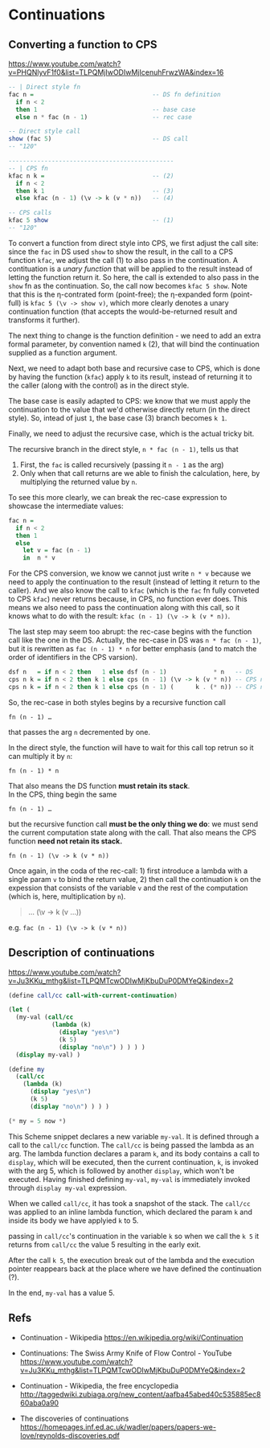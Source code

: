 # Continuations



## Converting a function to CPS

https://www.youtube.com/watch?v=PHQNlyvF1f0&list=TLPQMjIwODIwMjIcenuhFrwzWA&index=16

```hs
-- | Direct style fn
fac n =                                 -- DS fn definition
  if n < 2
  then 1                                -- base case
  else n * fac (n - 1)                  -- rec case

-- Direct style call
show (fac 5)                            -- DS call
-- "120"

----------------------------------------------
-- | CPS fn
kfac n k =                              -- (2)
  if n < 2
  then k 1                              -- (3)
  else kfac (n - 1) (\v -> k (v * n))   -- (4)

-- CPS calls
kfac 5 show                             -- (1)
-- "120"
```

To convert a function from direct style into CPS, we first adjust the call site: since the `fac` in DS used `show` to show the result, in the call to a CPS function `kfac`, we adjust the call (1) to also pass in the continuation. A contituation is a *unary function* that will be applied to the result instead of letting the function return it. So here, the call is extended to also pass in the `show` fn as the continuation. So, the call now becomes `kfac 5 show`. Note that this is the η-contrated form (point-free); the η-expanded form (point-full) is `kfac 5 (\v -> show v)`, which more clearly denotes a unary continuation function (that accepts the would-be-returned result and transforms it further).

The next thing to change is the function definition - we need to add an extra formal parameter, by convention named `k` (2), that will bind the continuation supplied as a function argument.

Next, we need to adapt both base and recursive case to CPS, which is done by having the function (`kfac`) apply `k` to its result, instead of returning it to the caller (along with the control) as in the direct style.

The base case is easily adapted to CPS: we know that we must apply the continuation to the value that we'd otherwise directly return (in the direct style). So, intead of just `1`, the base case (3) branch becomes `k 1`.

Finally, we need to adjust the recursive case, which is the actual tricky bit.

The recursive branch in the direct style, `n * fac (n - 1)`, tells us that
1. First, the `fac` is called recursively (passing it `n - 1` as the arg) 
2. Only when that call returns are we able to finish the calculation, here, by multiplying the returned value by `n`.

To see this more clearly, we can break the rec-case expression to showcase the intermediate values:

```hs
fac n =
  if n < 2
  then 1
  else
    let v = fac (n - 1)
    in  n * v
```

For the CPS conversion, we know we cannot just write `n * v` because we need to apply the continuation to the result (instead of letting it return to the caller). And we also know the call to `kfac` (which is the `fac` fn fully conveted to CPS `kfac`) never returns because, in CPS, no function ever does. This means we also need to pass the continuation along with this call, so it knows what to do with the result: `kfac (n - 1) (\v -> k (v * n))`.

The last step may seem too abrupt: the rec-case begins with the function call like the one in the DS. Actually, the rec-case in DS was `n * fac (n - 1)`, but it is rewritten as `fac (n - 1) * n` for better emphasis (and to match the order of identifiers in the CPS varsion).

```hs
dsf n   = if n < 2 then   1 else dsf (n - 1)             * n   -- DS
cps n k = if n < 2 then k 1 else cps (n - 1) (\v -> k (v * n)) -- CPS η-exp
cps n k = if n < 2 then k 1 else cps (n - 1) (      k . (* n)) -- CPS η-contr
```

So, the rec-case in both styles begins by a recursive function call    

`fn (n - 1) …`

that passes the arg `n` decremented by one. 

In the direct style, the function will have to wait for this call top retrun so it can multiply it by `n`:

`fn (n - 1) * n`

That also means the DS function **must retain its stack**.   
In the CPS, thing begin the same

`fn (n - 1) …`

but the recursive function call **must be the only thing we do**: we must send the current computation state along with the call. That also means the CPS function **need not retain its stack.**

`fn (n - 1) (\v -> k (v * n))`

Once again, in the coda of the rec-call: 1) first introduce a lambda with a single param `v` to bind the return value, 2) then call the continuation `k` on the expession that consists of the variable `v` and the rest of the computation (which is, here, multiplication by `n`).

>... (\v -> k (v …))

e.g. `fac (n - 1) (\v -> k (v * n))`




## Description of continuations

https://www.youtube.com/watch?v=Ju3KKu_mthg&list=TLPQMTcwODIwMjKbuDuP0DMYeQ&index=2

```scheme
(define call/cc call-with-current-continuation)

(let (
  (my-val (call/cc
            (lambda (k)
              (display "yes\n")
              (k 5)
              (display "no\n") ) ) ) )
  (display my-val) )

(define my
  (call/cc
    (lambda (k)
      (display "yes\n")
      (k 5)
      (display "no\n") ) ) )

(* my = 5 now *)
```

This Scheme snippet declares a new variable `my-val`. 
It is defined through a call to the `call/cc` function. 
The `call/cc` is being passed the lambda as an arg.
The lambda function declares a param `k`,
and its body contains 
a call to `display`, which will be executed, 
then the current continuation, `k`, is invoked with the arg 5,
which is followed by another `display`, which won't be executed.
Having finished defining `my-val`, 
`my-val` is immediately invoked 
through `display my-val` expression.

When we called `call/cc`, it has took a snapshot of the stack.
The `call/cc` was applied to an inline lambda function, 
which declared the param `k` and inside its body 
we have applyied `k` to 5.

passing in `call/cc`'s continuation in the variable `k` 
so when we call the `k 5` it returns from `call/cc` the value 5 
resulting in the early exit.

After the call `k 5`, the execution break out of the lambda and the execution pointer reappears back at the place where we have defined the continuation (?).

In the end, `my-val` has a value 5.

## Refs

* Continuation - Wikipedia
https://en.wikipedia.org/wiki/Continuation

* Continuations: The Swiss Army Knife of Flow Control - YouTube
https://www.youtube.com/watch?v=Ju3KKu_mthg&list=TLPQMTcwODIwMjKbuDuP0DMYeQ&index=2

* Continuation - Wikipedia, the free encyclopedia
http://taggedwiki.zubiaga.org/new_content/aafba45abed40c535885ec860aba0a90

* The discoveries of continuations
https://homepages.inf.ed.ac.uk/wadler/papers/papers-we-love/reynolds-discoveries.pdf
